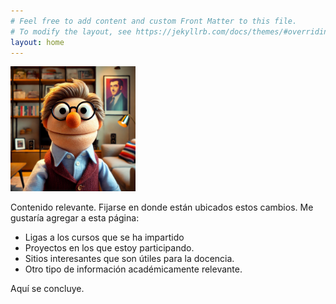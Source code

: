 ```yaml
---
# Feel free to add content and custom Front Matter to this file.
# To modify the layout, see https://jekyllrb.com/docs/themes/#overriding-theme-defaults
layout: home
---
```


<img alt="yo con cabello versión muppet" src="images/me.webp" width ="200"/>

Contenido relevante. Fijarse en donde están ubicados estos cambios. Me gustaría agregar a esta página:

- Ligas a los cursos que se ha impartido
- Proyectos en los que estoy participando.
- Sitios interesantes que son útiles para la docencia.
- Otro tipo de información académicamente relevante.

Aquí se concluye.
